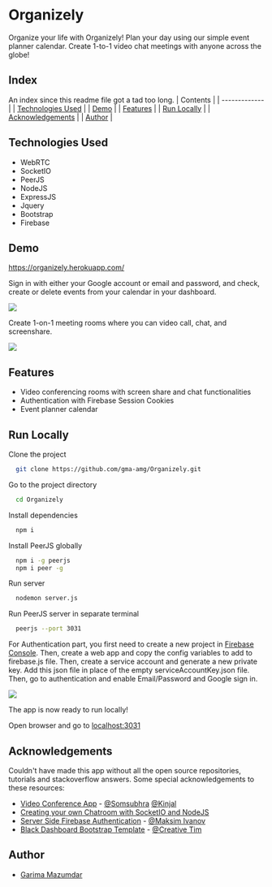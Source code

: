 # Organizely

Organize your life with Organizely! Plan your day using our simple event planner calendar. Create 1-to-1 video chat meetings with anyone across the globe!

## Index

An index since this readme file got a tad too long.
| Contents |
| ------------- |
| [Technologies Used](https://github.com/gma-amg/Organizely/blob/main/README.md#technologies-used) | 
| [Demo](https://github.com/gma-amg/Organizely/blob/main/README.md#demo) |
| [Features](https://github.com/gma-amg/Organizely/blob/main/README.md#features) |
| [Run Locally](https://github.com/gma-amg/Organizely/blob/main/README.md#run-locally) |
| [Acknowledgements](https://github.com/gma-amg/Organizely/blob/main/README.md#acknowledgements) |
| [Author](https://github.com/gma-amg/Organizely/blob/main/README.md#author) |

## Technologies Used

* WebRTC
* SocketIO
* PeerJS
* NodeJS
* ExpressJS
* Jquery
* Bootstrap
* Firebase






## Demo

https://organizely.herokuapp.com/

Sign in with either your Google account or email and password, and check, create or delete events from your calendar in your dashboard.

![](https://media.giphy.com/media/PHw0KqmhWKH1mlQdiG/giphy.gif)

Create 1-on-1 meeting rooms where you can video call, chat, and screenshare.

![](https://media.giphy.com/media/pxCeJoRC76LhEiiqkn/giphy.gif)



  
## Features

- Video conferencing rooms with screen share and chat functionalities
- Authentication with Firebase Session Cookies
- Event planner calendar

  
## Run Locally

Clone the project

```bash
  git clone https://github.com/gma-amg/Organizely.git
```

Go to the project directory

```bash
  cd Organizely
```

Install dependencies

```bash
  npm i
```

Install PeerJS globally

```bash
  npm i -g peerjs
  npm i peer -g
```

Run server

```bash
  nodemon server.js
```

Run PeerJS server in separate terminal

```bash
  peerjs --port 3031
```

For Authentication part, you first need to create a new project in [Firebase Console](https://console.firebase.google.com/). Then, create a web app and copy the config variables to add to firebase.js file. Then, create a service account and generate a new private key. Add this json file in place of the empty serviceAccountKey.json file. Then, go to authentication and enable Email/Password and Google sign in. 


![](https://media.giphy.com/media/5elu7pEm5nD9tJIz1x/giphy.gif)


The app is now ready to run locally!

Open browser and go to [localhost:3031](localhost:3031)

  
## Acknowledgements

Couldn't have made this app without all the open source repositories, tutorials and stackoverflow answers. Some special acknowledgements to these resources:

 - [Video Conference App](https://github.com/Somsubhra1/Video-Conference) - [@Somsubhra](https://github.com/Somsubhra1) [@Kinjal](https://github.com/Kinjalrk2k)
 - [Creating your own Chatroom with SocketIO and NodeJS](https://dev.to/ibmdeveloper/creating-your-own-chat-room-with-react-node-and-socket-io-in-the-cloud-part-1-13dg)
 - [Server Side Firebase Authentication](https://www.youtube.com/watch?v=kX8by4eCyG4&ab_channel=MaksimIvanov) - [@Maksim Ivanov](https://github.com/satansdeer)
 - [Black Dashboard Bootstrap Template](https://demos.creative-tim.com/black-dashboard/docs/1.0/getting-started/introduction.html) - [@Creative Tim](https://www.creative-tim.com/)

  
## Author

- [Garima Mazumdar](https://www.github.com/gma-amg)
